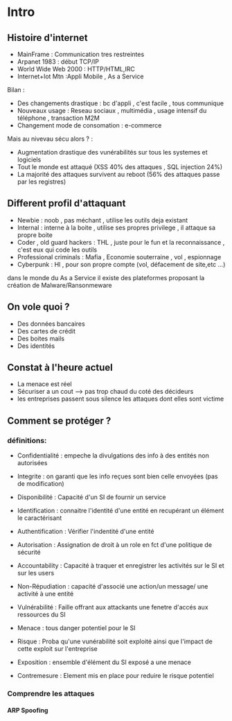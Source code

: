 # Intro

## Histoire d'internet

* MainFrame : Communication tres restreintes
* Arpanet 1983 : début TCP/IP
* World Wide Web 2000 : HTTP/HTML,IRC
* Internet+Iot Mtn :Appli Mobile , As a Service

Bilan :

* Des changements drastique : bc d'appli , c'est facile , tous communique
* Nouveaux usage : Reseau sociaux , multimédia , usage intensif du téléphone , transaction M2M
* Changement mode de consomation : e-commerce

Mais au nivevau sécu alors ? :

* Augmentation drastique des vunérabilités sur tous les systemes et logiciels
* Tout le monde est attaqué (XSS 40% des attaques , SQL injection 24%) 
* La majorité des attaques survivent au reboot (56% des attaques passe par les registres) 

## Different profil d'attaquant

* Newbie : noob , pas méchant , utilise les outils deja existant
* Internal : interne à la boite , utilise ses propres privilege , il attaque sa propre boite
* Coder , old guard hackers : THL , juste pour le fun et la reconnaissance , c'est eux qui code les outils 
* Professional criminals : Mafia , Economie souterraine , vol , espionnage
* Cyberpunk : Hl , pour son propre compte (vol, défacement de site,etc ...)

dans le monde du As a Service il existe des plateformes proposant la création de Malware/Ransonmeware

## On vole quoi ?

* Des données bancaires
* Des cartes de crédit
* Des boites mails
* Des identités

## Constat à l'heure actuel

* La menace est réel
* Sécuriser a un cout --> pas trop chaud du coté des décideurs
* les entreprises passent sous silence les attaques dont elles sont victime

## Comment se protéger ? 

### définitions:

* Confidentialité  : empeche la divulgations des info à des entités non autorisées

* Integrite : on garanti que les info reçues sont bien celle envoyées (pas de modification)

* Disponibilité : Capacité d'un SI de fournir un service

* Identification : connaitre l'identité d'une entité en recupérant un élément le caractérisant

* Authentification : Vérifier l'indentité d'une entité

* Autorisation : Assignation de droit à un role en fct d'une politique de sécurité

* Accountability : Capacité à traquer et enregistrer les activités sur le SI et sur les users

* Non-Répudiation : capacité d'associé une action/un message/ une activité à une entité

* Vulnérabilité : Faille offrant aux attackants une fenetre d'accés aux ressources du SI

* Menace : tous danger potentiel pour le SI

* Risque : Proba qu'une vunérabilité soit exploité ainsi que l'impact de cette exploit sur l'entreprise

* Exposition : ensemble d'élément du SI exposé a une menace

* Contremesure : Element mis en place pour reduire le risque potentiel

### Comprendre les attaques 

#### ARP Spoofing


